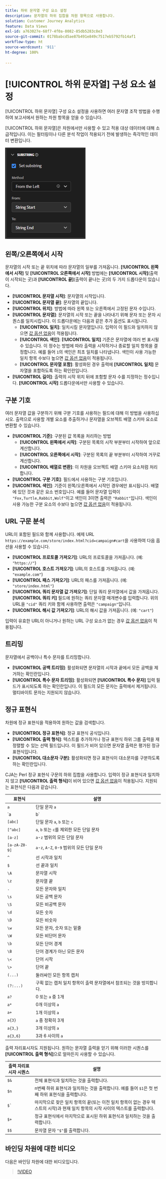 ```yaml
---
title: 하위 문자열 구성 요소 설정
description: 문자열의 하위 집합을 차원 항목으로 사용합니다.
solution: Customer Journey Analytics
feature: Data Views
exl-id: a763027e-68f7-4f0a-8082-85db5283c8e3
source-git-commit: 0178babcd5ae87b491e849c7517eb5792fb14af1
workflow-type: ht
source-wordcount: '911'
ht-degree: 100%

---
```


# [!UICONTROL 하위 문자열] 구성 요소 설정

[!UICONTROL 하위 문자열] 구성 요소 설정을 사용하면 여러 문자열 조작 방법을 수행하여 보고서에서 원하는 차원 항목을 얻을 수 있습니다.

[!UICONTROL 하위 문자열]은 차원에서만 사용할 수 있고 적용 대상 데이터에 대해 소급적입니다. 이는 필터링이나 다른 분석 작업이 적용되기 전에 발생하는 즉각적인 데이터 변환입니다.

![하위 문자열 설정](../assets/substring-settings.png)

## 왼쪽/오른쪽에서 시작

문자열의 시작 또는 끝 위치에 따라 문자열의 일부를 가져옵니다. **[!UICONTROL 왼쪽에서 시작]** 및 **[!UICONTROL 오른쪽에서 시작]** 방법에는 **[!UICONTROL 시작]**(출력이 시작되는 곳)과 **[!UICONTROL 끝]**(출력이 끝나는 곳)의 두 가지 드롭다운이 있습니다.

* **[!UICONTROL 문자열 시작]**: 문자열의 시작입니다.
* **[!UICONTROL 문자열 끝]**: 문자열의 끝입니다.
* **[!UICONTROL 위치]**: 방법에 따라 왼쪽 또는 오른쪽에서 고정된 문자 수입니다.
* **[!UICONTROL 문자열]**: 문자열의 시작 또는 끝을 나타내기 위해 문자 또는 문자 시퀀스를 일치시킵니다. 이 드롭다운에는 다음과 같은 추가 옵션도 표시됩니다.
   * **[!UICONTROL 일치]**: 일치시킬 문자열입니다. 입력이 이 필드와 일치하지 않으면 [값 옵션 없음](no-value-options.md)이 적용됩니다.
   * **[!UICONTROL 색인]**: **[!UICONTROL 일치]** 기준은 문자열에 여러 번 표시될 수 있습니다. 이 정수는 방법에 따라 출력을 시작하거나 종료할 일치 항목을 결정합니다. 예를 들어 `1`의 색인은 최초 일치를 나타냅니다. 색인이 사용 가능한 일치 항목 수보다 높으면 [값 옵션 없음](no-value-options.md)이 적용됩니다.
   * **[!UICONTROL 문자열 포함]**: 활성화된 경우 출력에 **[!UICONTROL 일치]** 문자열을 포함하도록 하는 확인란입니다.
* **[!UICONTROL 길이]**: 출력의 시작 위치 뒤에 포함할 문자 수를 지정하는 정수입니다. **[!UICONTROL 시작]** 드롭다운에서만 사용할 수 있습니다.

## 구분 기호

여러 문자열 값을 구분하기 위해 구분 기호를 사용하는 필드에 대해 이 방법을 사용하십시오. 출력으로 사용할 개별 요소를 추출하거나 문자열을 오브젝트 배열 스키마 요소로 변환할 수 있습니다.

* **[!UICONTROL 기준]**: 구분된 값 목록을 처리하는 방법
   * **[!UICONTROL 왼쪽에서 시작]**: 구분된 목록의 시작 부분부터 시작하여 앞으로 계산합니다.
   * **[!UICONTROL 오른쪽에서 시작]**: 구분된 목록의 끝 부분부터 시작하여 거꾸로 계산합니다.
   * **[!UICONTROL 배열로 변환]**: 이 차원을 오브젝트 배열 스키마 요소처럼 처리합니다.
* **[!UICONTROL 구분 기호]**: 필드에서 사용하는 구분 기호입니다.
* **[!UICONTROL 색인]**: 기준이 왼쪽/오른쪽에서 시작인 경우에만 표시됩니다. 배열에 있던 것과 같은 요소 번호입니다. 예를 들어 문자열 입력이 `"Fox,Turtle,Rabbit,Wolf"`이고 색인이 3이면 출력은 `"Rabbit"`입니다. 색인이 사용 가능한 구분 요소의 수보다 높으면 [값 옵션 없음](no-value-options.md)이 적용됩니다.

## URL 구문 분석

URL이 포함된 필드와 함께 사용합니다. 예제 URL `https://example.com/store/index.html?cid=campaign#cart`을 사용하여 다음 옵션을 사용할 수 있습니다.

* **[!UICONTROL 프로토콜 가져오기]**: URL의 프로토콜을 가져옵니다. (예: `"https://"`)
* **[!UICONTROL 호스트 가져오기]**: URL의 호스트를 가져옵니다. (예: `"example.com"`)
* **[!UICONTROL 패스 가져오기]**: URL의 패스를 가져옵니다. (예: `"store/index.html"`)
* **[!UICONTROL 쿼리 문자열 값 가져오기]**: 단일 쿼리 문자열에서 값을 가져옵니다. **[!UICONTROL 쿼리 키]** 필드에 원하는 쿼리 문자열 매개변수를 입력합니다. 위의 URL을 `"cid"` 쿼리 키와 함께 사용하면 출력은 `"campaign"`입니다.
* **[!UICONTROL 해시 값 가져오기]**: URL의 해시 값을 가져옵니다. (예: `"cart"`)

입력이 유효한 URL이 아니거나 원하는 URL 구성 요소가 없는 경우 [값 옵션 없음](no-value-options.md)이 적용됩니다.

## 트리밍

문자열에서 공백이나 특수 문자를 트리밍합니다.

* **[!UICONTROL 공백 트리밍]**: 활성화되면 문자열의 시작과 끝에서 모든 공백을 제거하는 확인란입니다.
* **[!UICONTROL 특수 문자 트리밍]**: 활성화되면 **[!UICONTROL 특수 문자]** 입력 필드가 표시되도록 하는 확인란입니다. 이 필드의 모든 문자는 출력에서 제거됩니다. 멀티바이트 문자는 지원되지 않습니다.

## 정규 표현식

차원에 정규 표현식을 적용하여 원하는 값을 검색합니다.

* **[!UICONTROL 정규 표현식]**: 정규 표현식 공식입니다.
* **[!UICONTROL 출력 형식]**: 텍스트를 추가하거나 정규 표현식 하위 그룹 출력을 재정렬할 수 있는 선택 필드입니다. 이 필드가 비어 있으면 문자열 출력은 평가된 정규 표현식입니다.
* **[!UICONTROL 대소문자 구분]**: 활성화되면 정규 표현식이 대소문자를 구분하도록 하는 확인란입니다.

CJA는 Perl 정규 표현식 구문의 하위 집합을 사용합니다. 입력이 정규 표현식과 일치하지 않고 **[!UICONTROL 출력 형식]**&#x200B;이 비어 있으면 [값 옵션 없음](no-value-options.md)이 적용됩니다. 지원되는 표현식은 다음과 같습니다.

| 표현식 | 설명 |
| --- | --- |
| `a` | 단일 문자 `a` |
| `a|b` | 단일 문자 `a` 또는 `b` |
| `[abc]` | 단일 문자 `a`, `b` 또는 `c` |
| `[^abc]` | `a`, `b` 또는 `c`를 제외한 모든 단일 문자 |
| `[a-z]` | `a`-`z` 범위의 모든 단일 문자 |
| `[a-zA-Z0-9]` | `a`-`z`, `A`-`Z`, `0`-`9` 범위의 모든 단일 문자 |
| `^` | 선 시작과 일치 |
| `$` | 선 끝과 일치 |
| `\A` | 문자열 시작 |
| `\z` | 문자열 끝 |
| `.` | 모든 문자와 일치 |
| `\s` | 모든 공백 문자 |
| `\S` | 모든 비공백 문자 |
| `\d` | 모든 숫자 |
| `\D` | 모든 비숫자 |
| `\w` | 모든 문자, 숫자 또는 밑줄 |
| `\W` | 모든 비단어 문자 |
| `\b` | 모든 단어 경계 |
| `\B` | 단어 경계가 아닌 모든 문자 |
| `\<` | 단어 시작 |
| `\>` | 단어 끝 |
| `(...)` | 둘러싸인 모든 항목 캡처 |
| `(?:...)` | 구획 없는 캡처 일치 항목이 출력 문자열에서 참조되는 것을 방지합니다. |
| `a?` | 0 또는 `a` 중 1개 |
| `a*` | 0개 이상의 `a` |
| `a+` | 1개 이상의 `a` |
| `a{3}` | `a` 중 정확히 3개 |
| `a{3,}` | 3개 이상의 `a` |
| `a{3,6}` | 3과 6 사이의 `a` |

출력 자리표시자도 지원됩니다. 원하는 문자열 출력을 얻기 위해 이러한 시퀀스를 **[!UICONTROL 출력 형식]**&#x200B;으로 얼마든지 사용할 수 있습니다.

| 출력 자리표시자 시퀀스 | 설명 |
| --- | --- |
| `$&` | 전체 표현식과 일치하는 것을 출력합니다. |
| `$n` | n번째 하위 표현식과 일치하는 것을 출력합니다. 예를 들어 `$1`은 첫 번째 하위 표현식을 출력합니다. |
| ``$` `` | 마지막으로 찾은 일치 항목의 끝(또는 이전 일치 항목이 없는 경우 텍스트의 시작)과 현재 일치 항목의 시작 사이의 텍스트를 출력합니다. |
| `$+` | 정규 표현식에서 마지막으로 표시된 하위 표현식과 일치하는 것을 출력합니다. |
| `$$` | 문자열 문자 `"$"`를 출력합니다. |

## 바인딩 차원에 대한 비디오

다음은 바인딩 차원에 대한 비디오입니다.

>[!VIDEO](https://video.tv.adobe.com/v/342694/?quality=12)
